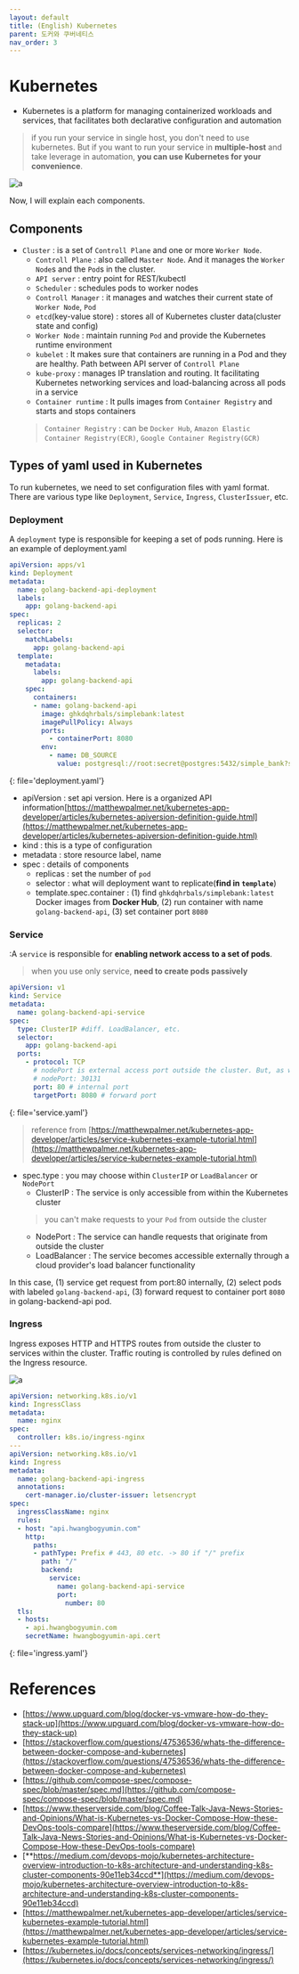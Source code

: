 ```yaml
---
layout: default
title: (English) Kubernetes
parent: 도커와 쿠버네티스
nav_order: 3
---
```


# **Kubernetes**
* Kubernetes is a platform for managing containerized workloads and services, that facilitates both declarative configuration and automation
> if you run your service in single host, you don't need to use kubernetes. But if you want to run your service in **multiple-host** and take leverage in automation, **you can use Kubernetes for your convenience**.

<!-- ![a](../../assets/p/6/k8s.png) -->
![a](../../../assets/p/6/kubernetes_detail.png)

Now, I will explain each components.

## **Components**

* `Cluster` : is a set of `Controll Plane` and one or more `Worker Node`.
  * `Controll Plane` : also called `Master Node`. And it manages the `Worker Node`s and the `Pod`s in the cluster.
  * `API server` : entry point for REST/kubectl
  * `Scheduler` : schedules pods to worker nodes
  * `Controll Manager` : it manages and watches their current state of `Worker Node`, `Pod`
  * `etcd`(key-value store) : stores all of Kubernetes cluster data(cluster state and config)
  * `Worker Node` : maintain running `Pod` and provide the Kubernetes runtime environment
  * `kubelet` : It makes sure that containers are running in a Pod and they are healthy.
  Path between API server of `Controll Plane`
  * `kube-proxy` : manages IP translation and routing. It facilitating Kubernetes networking services and load-balancing across all pods in a service
  * `Container runtime` : It pulls images from `Container Registry` and starts and stops containers
  > `Container Registry` : can be `Docker Hub`, `Amazon Elastic Container Registry(ECR)`, `Google Container Registry(GCR)`

## **Types of yaml used in Kubernetes**
To run kubernetes, we need to set configuration files with yaml format. There are various type like `Deployment`, `Service`, `Ingress`, `ClusterIssuer`, etc.


### **Deployment**
A `deployment` type is responsible for keeping a set of pods running. Here is an example of deployment.yaml

```yaml
apiVersion: apps/v1
kind: Deployment
metadata:
  name: golang-backend-api-deployment
  labels:
    app: golang-backend-api
spec:
  replicas: 2
  selector:
    matchLabels:
      app: golang-backend-api
  template:
    metadata:
      labels:
        app: golang-backend-api
    spec:
      containers:
      - name: golang-backend-api
        image: ghkdqhrbals/simplebank:latest
        imagePullPolicy: Always
        ports:
          - containerPort: 8080
        env:
          - name: DB_SOURCE
            value: postgresql://root:secret@postgres:5432/simple_bank?sslmode=disable
```
{: file='deployment.yaml'}

* apiVersion : set api version. Here is a organized API information[https://matthewpalmer.net/kubernetes-app-developer/articles/kubernetes-apiversion-definition-guide.html](https://matthewpalmer.net/kubernetes-app-developer/articles/kubernetes-apiversion-definition-guide.html)
* kind : this is a type of configuration
* metadata : store resource label, name
* spec : details of components
  * replicas : set the number of `pod`
  * selector : what will deployment want to replicate(**find in `template`**)
  * template.spec.container :
    (1) find `ghkdqhrbals/simplebank:latest` Docker images from **Docker Hub**,
    (2) run container with name `golang-backend-api`,
    (3) set container port `8080`

### **Service**
:A `service` is responsible for **enabling network access to a set of pods**.
> when you use only service, **need to create pods passively**


```yaml
apiVersion: v1
kind: Service
metadata:
  name: golang-backend-api-service
spec:
  type: ClusterIP #diff. LoadBalancer, etc.
  selector:
    app: golang-backend-api
  ports:
    - protocol: TCP
      # nodePort is external access port outside the cluster. But, as we set type as clusterIP, this setting isn't needed
      # nodePort: 30131
      port: 80 # internal port
      targetPort: 8080 # forward port
```
{: file='service.yaml'}

> reference from [https://matthewpalmer.net/kubernetes-app-developer/articles/service-kubernetes-example-tutorial.html](https://matthewpalmer.net/kubernetes-app-developer/articles/service-kubernetes-example-tutorial.html)

* spec.type : you may choose within `ClusterIP` or `LoadBalancer` or `NodePort`
  * ClusterIP : The service is only accessible from within the Kubernetes cluster
  > you can't make requests to your `Pod` from outside the cluster
  * NodePort : The service can handle requests that originate from outside the cluster
  * LoadBalancer : The service becomes accessible externally through a cloud provider's load balancer functionality

In this case, (1) service get request from port:80 internally, (2) select pods with labeled `golang-backend-api`, (3) forward request to container port `8080` in golang-backend-api pod.


### **Ingress**
Ingress exposes HTTP and HTTPS routes from outside the cluster to services within the cluster. Traffic routing is controlled by rules defined on the Ingress resource.

![a](../../../assets/p/6/ingress.png)


```yaml
apiVersion: networking.k8s.io/v1
kind: IngressClass
metadata:
  name: nginx
spec:
  controller: k8s.io/ingress-nginx
---
apiVersion: networking.k8s.io/v1
kind: Ingress
metadata:
  name: golang-backend-api-ingress
  annotations:
    cert-manager.io/cluster-issuer: letsencrypt
spec:
  ingressClassName: nginx
  rules:
  - host: "api.hwangbogyumin.com"
    http:
      paths:
      - pathType: Prefix # 443, 80 etc. -> 80 if "/" prefix
        path: "/"
        backend:
          service:
            name: golang-backend-api-service
            port:
              number: 80
  tls:
  - hosts:
    - api.hwangbogyumin.com
    secretName: hwangbogyumin-api.cert
```
{: file='ingress.yaml'}






# References
* [https://www.upguard.com/blog/docker-vs-vmware-how-do-they-stack-up](https://www.upguard.com/blog/docker-vs-vmware-how-do-they-stack-up)
* [https://stackoverflow.com/questions/47536536/whats-the-difference-between-docker-compose-and-kubernetes](https://stackoverflow.com/questions/47536536/whats-the-difference-between-docker-compose-and-kubernetes)
* [https://github.com/compose-spec/compose-spec/blob/master/spec.md](https://github.com/compose-spec/compose-spec/blob/master/spec.md)
* [https://www.theserverside.com/blog/Coffee-Talk-Java-News-Stories-and-Opinions/What-is-Kubernetes-vs-Docker-Compose-How-these-DevOps-tools-compare](https://www.theserverside.com/blog/Coffee-Talk-Java-News-Stories-and-Opinions/What-is-Kubernetes-vs-Docker-Compose-How-these-DevOps-tools-compare)
* [**https://medium.com/devops-mojo/kubernetes-architecture-overview-introduction-to-k8s-architecture-and-understanding-k8s-cluster-components-90e11eb34ccd**](https://medium.com/devops-mojo/kubernetes-architecture-overview-introduction-to-k8s-architecture-and-understanding-k8s-cluster-components-90e11eb34ccd)
* [https://matthewpalmer.net/kubernetes-app-developer/articles/service-kubernetes-example-tutorial.html](https://matthewpalmer.net/kubernetes-app-developer/articles/service-kubernetes-example-tutorial.html)
* [https://kubernetes.io/docs/concepts/services-networking/ingress/](https://kubernetes.io/docs/concepts/services-networking/ingress/)
